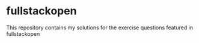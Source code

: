 # fullstackopen
This repository contains my solutions for the exercise questions featured in fullstackopen
